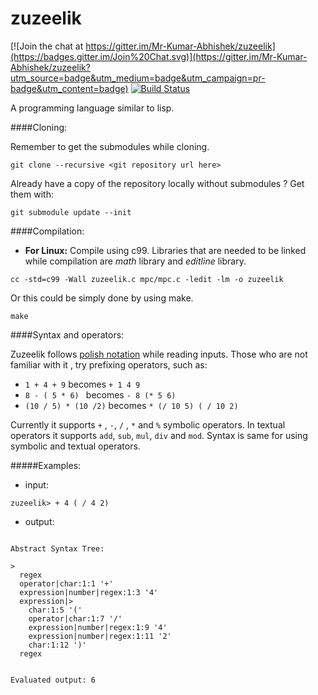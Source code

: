 # zuzeelik

[![Join the chat at https://gitter.im/Mr-Kumar-Abhishek/zuzeelik](https://badges.gitter.im/Join%20Chat.svg)](https://gitter.im/Mr-Kumar-Abhishek/zuzeelik?utm_source=badge&utm_medium=badge&utm_campaign=pr-badge&utm_content=badge) [![Build Status](https://travis-ci.org/Mr-Kumar-Abhishek/zuzeelik.svg?branch=master)](https://travis-ci.org/Mr-Kumar-Abhishek/zuzeelik)

A programming language similar to lisp.

####Cloning:

Remember to get the submodules while cloning.
```
git clone --recursive <git repository url here>
```
Already have a copy of the repository locally without submodules ? Get them with:
```
git submodule update --init
```

####Compilation:

* **For Linux:**
Compile using c99. Libraries that are needed to be linked while compilation are *math* library and *editline* library.

``` 
cc -std=c99 -Wall zuzeelik.c mpc/mpc.c -ledit -lm -o zuzeelik
```
Or this could be simply done by using make.

```
make
```

####Syntax and operators:

Zuzeelik follows [polish notation](http://en.wikipedia.org/wiki/Polish_notation) while reading inputs. Those who are not familiar with it , try prefixing operators, such as:

* `1 + 4 + 9` becomes `+ 1 4 9`
* `8 - ( 5 * 6) ` becomes  `- 8 (* 5 6)`
* `(10 / 5) * (10 /2)` becomes `* (/ 10 5) ( / 10 2)` 

Currently it supports `+` , `-`, `/` , `*` and `%` symbolic operators. In textual operators it supports `add`, `sub`, `mul`, `div` and `mod`. Syntax is same for using symbolic and textual operators. 

#####Examples:
* input: 
 ```
 zuzeelik> + 4 ( / 4 2)
 ```
 
* output:
```

Abstract Syntax Tree:

> 
  regex 
  operator|char:1:1 '+'
  expression|number|regex:1:3 '4'
  expression|> 
    char:1:5 '('
    operator|char:1:7 '/'
    expression|number|regex:1:9 '4'
    expression|number|regex:1:11 '2'
    char:1:12 ')'
  regex 


Evaluated output: 6
```
